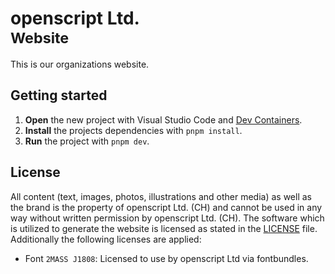# openscript Ltd. <br> <small>Website</small>

This is our organizations website.

## Getting started

1. **Open** the new project with Visual Studio Code and [Dev Containers](https://marketplace.visualstudio.com/items?itemName=ms-vscode-remote.remote-containers).
1. **Install** the projects dependencies with `pnpm install`.
1. **Run** the project with `pnpm dev`.

## License

All content (text, images, photos, illustrations and other media) as well as the brand is the property of openscript Ltd. (CH) and cannot be used in any way without written permission by openscript Ltd. (CH). The software which is utilized to generate the website is licensed as stated in the [LICENSE](./LICENSE) file. Additionally the following licenses are applied:

- Font `2MASS J1808`: Licensed to use by openscript Ltd via fontbundles.

